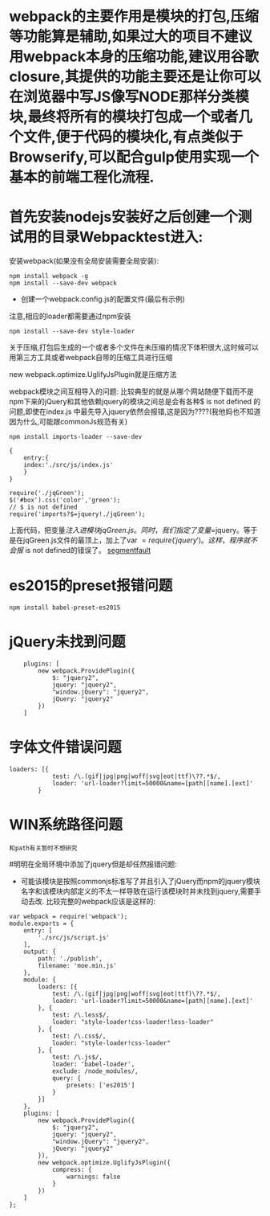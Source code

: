 # webpack的主要作用是模块的打包,压缩等功能算是辅助,如果过大的项目不建议用webpack本身的压缩功能,建议用谷歌closure,其提供的功能主要还是让你可以在浏览器中写JS像写NODE那样分类模块,最终将所有的模块打包成一个或者几个文件,便于代码的模块化,有点类似于Browserify,可以配合gulp使用实现一个基本的前端工程化流程.
# 首先安装nodejs安装好之后创建一个测试用的目录Webpacktest进入:

安装webpack(如果没有全局安装需要全局安装):

```
npm install webpack -g
npm install --save-dev webpack 
```

- 创建一个webpack.config.js的配置文件(最后有示例)

注意,相应的loader都需要通过npm安装

```
npm install --save-dev style-loader
```
关于压缩,打包后生成的一个或者多个文件在未压缩的情况下体积很大,这时候可以用第三方工具或者webpack自带的压缩工具进行压缩

new webpack.optimize.UglifyJsPlugin就是压缩方法

webpack模块之间互相导入的问题:
比较典型的就是从哪个网站随便下载而不是npm下来的jQuery和其他依赖jquery的模块之间总是会有各种$ is not defined 的问题,即使在index.js 中最先导入jquery依然会报错,这是因为????(我他妈也不知道因为什么,可能跟commonJs规范有关)

```
npm install imports-loader --save-dev
```

```入口的JS
{
    entry:{
    index:'./src/js/index.js'
    }
}

require('./jqGreen');
$('#box').css('color','green');
// $ is not defined
require('imports?$=jquery!./jqGreen');
```
上面代码，把变量$注入进模块jqGreen.js。同时，我们指定了变量$=jquery。等于是在jqGreen.js文件的最顶上，加上了var $=require('jquery')。这样，程序就不会报$ is not defined的错误了。
[segmentfault](https://segmentfault.com/a/1190000007515136)

# es2015的preset报错问题
```
npm install babel-preset-es2015
```
# jQuery未找到问题

```
    plugins: [
        new webpack.ProvidePlugin({
            $: "jquery2",
            jquery: "jquery2",
            "window.jQuery": "jquery2",
            jQuery: "jquery2"
        })
    ]
```
# 字体文件错误问题

```
loaders: [{
            test: /\.(gif|jpg|png|woff|svg|eot|ttf)\??.*$/, 
            loader: 'url-loader?limit=50000&name=[path][name].[ext]'
        }
```

# WIN系统路径问题

```
和path有关暂时不想研究
```

#明明在全局环境中添加了jquery但是却任然报错问题:
- 可能该模块是按照commonjs标准写了并且引入了jQuery而npm的jquery模块名字和该模块内部定义的不太一样导致在运行该模块时并未找到jquery,需要手动去改.
比较完整的webpack应该是这样的:
```
var webpack = require('webpack');
module.exports = {
    entry: [
        './src/js/script.js'
    ],
    output: {
        path: './publish',
        filename: 'moe.min.js'
    },
    module: {
        loaders: [{
            test: /\.(gif|jpg|png|woff|svg|eot|ttf)\??.*$/, 
            loader: 'url-loader?limit=50000&name=[path][name].[ext]'
        }, {
            test: /\.less$/,
            loader: "style-loader!css-loader!less-loader"
        }, {
            test: /\.css$/,
            loader: "style-loader!css-loader"
        }, {
            test: /\.js$/,
            loader: 'babel-loader',
            exclude: /node_modules/,
            query: {
                presets: ['es2015']
            }
        }]
    },
    plugins: [
        new webpack.ProvidePlugin({
            $: "jquery2",
            jquery: "jquery2",
            "window.jQuery": "jquery2",
            jQuery: "jquery2"
        }),
        new webpack.optimize.UglifyJsPlugin({
            compress: {
                warnings: false
            }
        })
    ]
};

```
